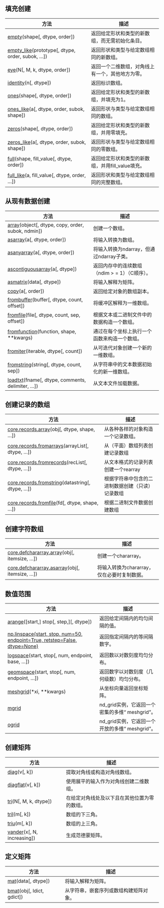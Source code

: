 
## 填充创建

方法 | 描述
---|---
[empty](https://numpy.org/devdocs/reference/generated/numpy.empty.html#numpy.empty)(shape[, dtype, order]) | 返回给定形状和类型的新数组，而无需初始化条目。
[empty_like](https://numpy.org/devdocs/reference/generated/numpy.empty_like.html#numpy.empty_like)(prototype[, dtype, order, subok, …]) | 返回形状和类型与给定数组相同的新数组。
[eye](https://numpy.org/devdocs/reference/generated/numpy.eye.html#numpy.eye)(N[, M, k, dtype, order]) | 返回一个二维数组，对角线上有一个，其他地方为零。
[identity](https://numpy.org/devdocs/reference/generated/numpy.identity.html#numpy.identity)(n[, dtype]) | 返回标识数组。
[ones](https://numpy.org/devdocs/reference/generated/numpy.ones.html#numpy.ones)(shape[, dtype, order]) | 返回给定形状和类型的新数组，并填充为1。
[ones_like](https://numpy.org/devdocs/reference/generated/numpy.ones_like.html#numpy.ones_like)(a[, dtype, order, subok, shape]) | 返回形状与类型与给定数组相同的数组。
[zeros](https://numpy.org/devdocs/reference/generated/numpy.zeros.html#numpy.zeros)(shape[, dtype, order]) | 返回给定形状和类型的新数组，并用零填充。
[zeros_like](https://numpy.org/devdocs/reference/generated/numpy.zeros_like.html#numpy.zeros_like)(a[, dtype, order, subok, shape]) | 返回形状与类型与给定数组相同的零数组。
[full](https://numpy.org/devdocs/reference/generated/numpy.full.html#numpy.full)(shape, fill_value[, dtype, order]) | 返回给定形状和类型的新数组，并用fill_value填充。
[full_like](https://numpy.org/devdocs/reference/generated/numpy.full_like.html#numpy.full_like)(a, fill_value[, dtype, order, …]) | 返回形状和类型与给定数组相同的完整数组。


## 从现有数据创建

方法 | 描述
---|---
[array](https://numpy.org/devdocs/reference/generated/numpy.array.html#numpy.array)(object[, dtype, copy, order, subok, ndmin]) | 创建一个数组。
[asarray](https://numpy.org/devdocs/reference/generated/numpy.asarray.html#numpy.asarray)(a[, dtype, order]) | 将输入转换为数组。
[asanyarray](https://numpy.org/devdocs/reference/generated/numpy.asanyarray.html#numpy.asanyarray)(a[, dtype, order]) | 将输入转换为ndarray，但通过ndarray子类。
[ascontiguousarray](https://numpy.org/devdocs/reference/generated/numpy.ascontiguousarray.html#numpy.ascontiguousarray)(a[, dtype]) | 返回内存中的连续数组（ndim > = 1）（C顺序）。
[asmatrix](https://numpy.org/devdocs/reference/generated/numpy.asmatrix.html#numpy.asmatrix)(data[, dtype]) | 将输入解释为矩阵。
[copy](https://numpy.org/devdocs/reference/generated/numpy.copy.html#numpy.copy)(a[, order]) | 返回给定对象的数组副本。
[frombuffer](https://numpy.org/devdocs/reference/generated/numpy.frombuffer.html#numpy.frombuffer)(buffer[, dtype, count, offset]) | 将缓冲区解释为一维数组。
[fromfile](https://numpy.org/devdocs/reference/generated/numpy.fromfile.html#numpy.fromfile)(file[, dtype, count, sep, offset]) | 根据文本或二进制文件中的数据构造一个数组。
[fromfunction](https://numpy.org/devdocs/reference/generated/numpy.fromfunction.html#numpy.fromfunction)(function, shape, \*\*kwargs) | 通过在每个坐标上执行一个函数来构造一个数组。
[fromiter](https://numpy.org/devdocs/reference/generated/numpy.fromiter.html#numpy.fromiter)(iterable, dtype[, count]) | 从可迭代对象创建一个新的一维数组。
[fromstring](https://numpy.org/devdocs/reference/generated/numpy.fromstring.html#numpy.fromstring)(string[, dtype, count, sep]) | 从字符串中的文本数据初始化的新一维数组。
[loadtxt](https://numpy.org/devdocs/reference/generated/numpy.loadtxt.html#numpy.loadtxt)(fname[, dtype, comments, delimiter, …]) | 从文本文件加载数据。



## 创建记录的数组

方法 | 描述
---|---
[core.records.array](https://numpy.org/devdocs/reference/generated/numpy.core.records.array.html#numpy.core.records.array)(obj[, dtype, shape, …]) | 从各种各样的对象构造一个记录数组。
[core.records.fromarrays](https://numpy.org/devdocs/reference/generated/numpy.core.records.fromarrays.html#numpy.core.records.fromarrays)(arrayList[, dtype, …]) | 从（平面）数组列表创建记录数组
[core.records.fromrecords](https://numpy.org/devdocs/reference/generated/numpy.core.records.fromrecords.html#numpy.core.records.fromrecords)(recList[, dtype, …]) | 从文本格式的记录列表创建一个rearray
[core.records.fromstring](https://numpy.org/devdocs/reference/generated/numpy.core.records.fromstring.html#numpy.core.records.fromstring)(datastring[, dtype, …])	 | 根据字符串中包含的二进制数据创建（只读）记录数组
[core.records.fromfile](https://numpy.org/devdocs/reference/generated/numpy.core.records.fromfile.html#numpy.core.records.fromfile)(fd[, dtype, shape, …]) | 根据二进制文件数据创建数组

## 创建字符数组

方法 | 描述
---|---
[core.defchararray.array](https://numpy.org/devdocs/reference/generated/numpy.core.defchararray.array.html#numpy.core.defchararray.array)(obj[, itemsize, …]) | 创建一个chararray。
[core.defchararray.asarray](https://numpy.org/devdocs/reference/generated/numpy.core.defchararray.asarray.html#numpy.core.defchararray.asarray)(obj[, itemsize, …]) | 将输入转换为chararray，仅在必要时复制数据。


## 数值范围

方法 | 描述
---|---
[arange](https://numpy.org/devdocs/reference/generated/numpy.arange.html#numpy.arange)([start,] stop[, step,][, dtype]) | 返回给定间隔内的均匀间隔的值。
[np.linspace(start, stop, num=50, endpoint=True, retstep=False, dtype=None)](https://numpy.org/devdocs/reference/generated/numpy.linspace.html#numpy.linspace) | 返回指定间隔内的等间隔数字。
[logspace](https://numpy.org/devdocs/reference/generated/numpy.logspace.html#numpy.logspace)(start, stop[, num, endpoint, base, …]) | 返回数以对数刻度均匀分布。
[geomspace](https://numpy.org/devdocs/reference/generated/numpy.geomspace.html#numpy.geomspace)(start, stop[, num, endpoint, …]) | 返回数字以对数刻度（几何级数）均匀分布。
[meshgrid](https://numpy.org/devdocs/reference/generated/numpy.meshgrid.html#numpy.meshgrid)(\*xi, \*\*kwargs) | 从坐标向量返回坐标矩阵。
[mgrid](https://numpy.org/devdocs/reference/generated/numpy.mgrid.html#numpy.mgrid) | nd_grid实例，它返回一个密集的多维“ meshgrid”。
[ogrid](https://numpy.org/devdocs/reference/generated/numpy.ogrid.html#numpy.ogrid) | nd_grid实例，它返回一个开放的多维“ meshgrid”。

## 创建矩阵

方法 | 描述
---|---
[diag](https://numpy.org/devdocs/reference/generated/numpy.diag.html#numpy.diag)(v[, k]) | 提取对角线或构造对角线数组。
[diagflat](https://numpy.org/devdocs/reference/generated/numpy.diagflat.html#numpy.diagflat)(v[, k]) | 使用展平的输入作为对角线创建二维数组。
[tri](https://numpy.org/devdocs/reference/generated/numpy.tri.html#numpy.tri)(N[, M, k, dtype]) | 在给定对角线处及以下且在其他位置为零的数组。
[tril](https://numpy.org/devdocs/reference/generated/numpy.tril.html#numpy.tril)(m[, k]) | 数组的下三角。
[triu](https://numpy.org/devdocs/reference/generated/numpy.triu.html#numpy.triu)(m[, k]) | 数组的上三角。
[vander](https://numpy.org/devdocs/reference/generated/numpy.vander.html#numpy.vander)(x[, N, increasing]) | 生成范德蒙矩阵。

## 定义矩阵


方法 | 描述
---|---
[mat](https://numpy.org/devdocs/reference/generated/numpy.mat.html#numpy.mat)(data[, dtype]) | 将输入解释为矩阵。
[bmat](https://numpy.org/devdocs/reference/generated/numpy.bmat.html#numpy.bmat)(obj[, ldict, gdict])	 | 从字符串，嵌套序列或数组构建矩阵对象。

